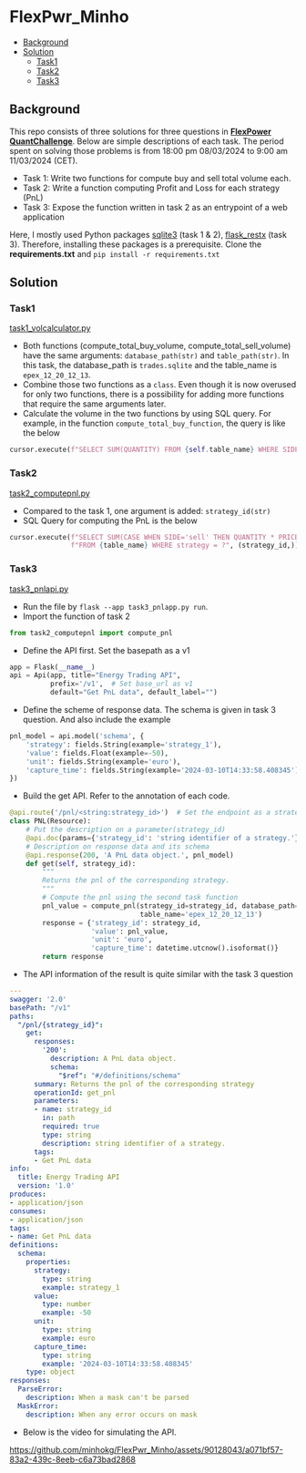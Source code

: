 # FlexPwr_Minho

* [Background](#Background)
* [Solution](#Solution)
  * [Task1](#Task1)
  * [Task2](#Task2)
  * [Task3](#Task3)

## Background
This repo consists of three solutions for three questions in [**FlexPower QuantChallenge**](https://github.com/FlexPwr/QuantChallenge). Below are simple descriptions of each task. The period spent on solving those problems is from 18:00 pm 08/03/2024 to 9:00 am 11/03/2024 (CET).  
* Task 1: Write two functions for compute buy and sell total volume each.
* Task 2: Write a function computing Profit and Loss for each strategy (PnL)
* Task 3: Expose the function written in task 2 as an entrypoint of a web application

Here, I mostly used Python packages [sqlite3](https://docs.python.org/3/library/sqlite3.html) (task 1 & 2), [flask_restx](https://flask-restx.readthedocs.io/en/latest/) (task 3). Therefore, installing these packages is a prerequisite. Clone the **requirements.txt** and `pip install -r requirements.txt`

## Solution

### Task1 
[task1_volcalculator.py](task1_volcalculator.py)
* Both functions (compute_total_buy_volume, compute_total_sell_volume) have the same arguments: `database_path(str)` and `table_path(str)`. In this task, the database_path is `trades.sqlite` and the table_name is `epex_12_20_12_13`.   
* Combine those two functions as a `class`. Even though it is now overused for only two functions, there is a possibility for adding more functions that require the same arguments later. 
* Calculate the volume in the two functions by using SQL query. For example, in the function `compute_total_buy_function`, the query is like the below
```python
cursor.execute(f"SELECT SUM(QUANTITY) FROM {self.table_name} WHERE SIDE ='buy' ")
```

### Task2 
[task2_computepnl.py](task2_computepnl.py)
* Compared to the task 1, one argument is added: `strategy_id(str)` 
* SQL Query for computing the PnL is the below 
```python
cursor.execute(f"SELECT SUM(CASE WHEN SIDE='sell' THEN QUANTITY * PRICE ELSE -QUANTITY * PRICE END)"
               f"FROM {table_name} WHERE strategy = ?", (strategy_id,))
```

### Task3 
[task3_pnlapi.py](task3_pnlapi.py)

* Run the file by `flask --app task3_pnlapp.py run`. 
* Import the function of task 2
```python
from task2_computepnl import compute_pnl
```
* Define the API first. Set the basepath as a v1
```python
app = Flask(__name__)
api = Api(app, title="Energy Trading API",
          prefix='/v1',  # Set base_url as v1
          default="Get PnL data", default_label="")
```
* Define the scheme of response data. The schema is given in task 3 question. And also include the example
```python
pnl_model = api.model('schema', {
    'strategy': fields.String(example='strategy_1'),
    'value': fields.Float(example=-50),
    'unit': fields.String(example='euro'),
    'capture_time': fields.String(example='2024-03-10T14:33:58.408345')
})
```
* Build the get API. Refer to the annotation of each code. 

```python
@api.route('/pnl/<string:strategy_id>')  # Set the endpoint as a strategy_id
class PNL(Resource):
    # Put the description on a parameter(strategy_id)
    @api.doc(params={'strategy_id': 'string identifier of a strategy.'})
    # Description on response data and its schema
    @api.response(200, 'A PnL data object.', pnl_model)
    def get(self, strategy_id):
        """
        Returns the pnl of the corresponding strategy.
        """
        # Compute the pnl using the second task function
        pnl_value = compute_pnl(strategy_id=strategy_id, database_path='trades.sqlite',
                                table_name='epex_12_20_12_13')
        response = {'strategy_id': strategy_id,
                    'value': pnl_value,
                    'unit': 'euro',
                    'capture_time': datetime.utcnow().isoformat()}
        return response
```

* The API information of the result is quite similar with the task 3 question

```YAML
---
swagger: '2.0'
basePath: "/v1"
paths:
  "/pnl/{strategy_id}":
    get:
      responses:
        '200':
          description: A PnL data object.
          schema:
            "$ref": "#/definitions/schema"
      summary: Returns the pnl of the corresponding strategy
      operationId: get_pnl
      parameters:
      - name: strategy_id
        in: path
        required: true
        type: string
        description: string identifier of a strategy.
      tags:
      - Get PnL data
info:
  title: Energy Trading API
  version: '1.0'
produces:
- application/json
consumes:
- application/json
tags:
- name: Get PnL data
definitions:
  schema:
    properties:
      strategy:
        type: string
        example: strategy_1
      value:
        type: number
        example: -50
      unit:
        type: string
        example: euro
      capture_time:
        type: string
        example: '2024-03-10T14:33:58.408345'
    type: object
responses:
  ParseError:
    description: When a mask can't be parsed
  MaskError:
    description: When any error occurs on mask


```

* Below is the video for simulating the API. 

https://github.com/minhokg/FlexPwr_Minho/assets/90128043/a071bf57-83a2-439c-8eeb-c6a73bad2868




